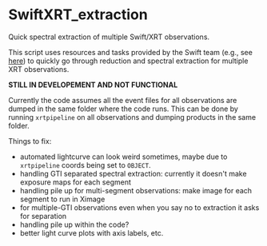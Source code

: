 # SwiftXRT_extraction
Quick spectral extraction of multiple Swift/XRT observations.

This script uses resources and tasks provided by the Swift team (e.g., see [here](http://www.swift.ac.uk/analysis/xrt/spectra.php)) to quickly go through reduction and spectral extraction for multiple XRT observations. 

**STILL IN DEVELOPEMENT AND NOT FUNCTIONAL**


Currently the code assumes all the event files for all observations are dumped in the same folder where the code runs. This can be done by running `xrtpipeline` on all observations and dumping products in the same folder.

Things to fix:

- automated lightcurve can look weird sometimes, maybe due to `xrtpipeline` coords being set to `OBJECT`.
- handling GTI separated spectral extraction: currently it doesn't make exposure maps for each segment
- handling pile up for multi-segment observations: make image for each segment to run in Ximage
- for multiple-GTI observations even when you say no to extraction it asks for separation
- handling pile up within the code?
- better light curve plots with axis labels, etc.
